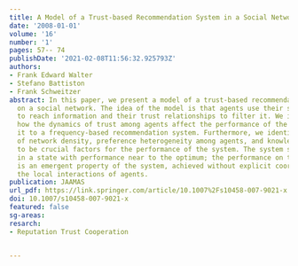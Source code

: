```yaml
---
title: A Model of a Trust-based Recommendation System in a Social Network
date: '2008-01-01'
volume: '16'
number: '1'
pages: 57-- 74
publishDate: '2021-02-08T11:56:32.925793Z'
authors:
- Frank Edward Walter
- Stefano Battiston
- Frank Schweitzer
abstract: In this paper, we present a model of a trust-based recommendation system
  on a social network. The idea of the model is that agents use their social network
  to reach information and their trust relationships to filter it. We investigate
  how the dynamics of trust among agents affect the performance of the system by comparing
  it to a frequency-based recommendation system. Furthermore, we identify the impact
  of network density, preference heterogeneity among agents, and knowledge sparseness
  to be crucial factors for the performance of the system. The system self-organises
  in a state with performance near to the optimum; the performance on the global level
  is an emergent property of the system, achieved without explicit coordination from
  the local interactions of agents.
publication: JAAMAS
url_pdf: https://link.springer.com/article/10.1007%2Fs10458-007-9021-x
doi: 10.1007/s10458-007-9021-x
featured: false
sg-areas:
resarch: 
- Reputation Trust Cooperation


---
```


